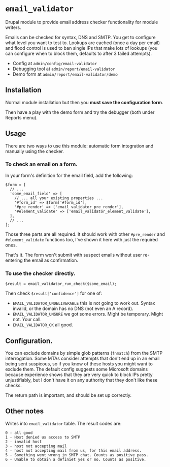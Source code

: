 `email_validator`
================

Drupal module to provide email address checker functionality for module writers.

Emails can be checked for syntax, DNS and SMTP. You get to configure what level
you want to test to. Lookups are cached (once a day per email) and flood control
is used to ban single IPs that make lots of lookups (you can configure when to
block them, defaults to after 3 failed attempts).

- Config at `admin/config/email-validator`
- Debugging tool at `admin/report/email-validator`
- Demo form at `admin/report/email-validator/demo`


## Installation

Normal module installation but then you **must save the configuration form**.

Then have a play with the demo form and try the debugger (both under Reports menu).


## Usage

There are two ways to use this module: automatic form integration and manually
using the checker.


### To check an email on a form.

In your form's definition for the email field, add the following:

    $form = [
      // ...
      'some_email_field' => [
        // ... all your existing properties ...
        '#form_id' => $form['#form_id'],
        '#pre_render' => ['email_validator_pre_render'],
        '#element_validate' => ['email_validator_element_validate'],
      ],
      // ...
    ];

Those three parts are all required. It should work with other `#pre_render` and
`#element_validate` functions too, I've shown it here with just the required ones.

That's it. The form won't submit with suspect emails without user re-entering
the email as confirmation.

### To use the checker directly.

    $result = email_validator_run_check($some_email);

Then check `$result['confidence']` for one of:

- `EMAIL_VALIDATOR_UNDELIVERABLE` this is not going to work out. Syntax invalid,
  or the domain has no DNS (not even an A record).
- `EMAIL_VALIDATOR_UNSURE` we got some errors. Might be temporary. Might not.
  Your call.
- `EMAIL_VALIDATOR_OK` all good.

## Configuration.

You can exclude domains by simple glob patterns (`fnmatch`) from the SMTP
interrogation. Some MTAs consider attempts that don't end up in an email being
sent suspicous, so if you know of these hosts you might want to exclude them.
The default config suggests some Microsoft domains because experience shows that
they are very quick to block IPs pretty unjustifiably, but I don't have it on any
authority that they don't like these checks.

The return path is important, and should be set up correctly.

## Other notes

Writes into `email_validator` table. The result codes are:

    0 - all good
    1 - Host denied us access to SMTP
    2 - invalid host
    3 - host not accepting mail
    4 - host not accepting mail from us, for this email address.
    5 - Something went wrong in SMTP chat. Counts as positive pass.
    6 - Unable to obtain a definiet yes or no. Counts as positive.

